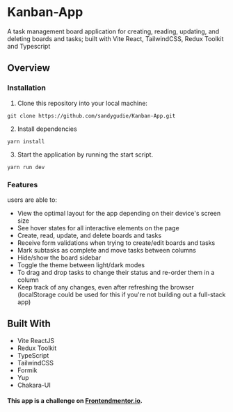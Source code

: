 # Kanban-App
A task management board application for creating, reading, updating, and deleting boards and tasks; built with Vite React, TailwindCSS, Redux Toolkit and Typescript

## Overview

### Installation
1. Clone this repository into your local machine:
```
git clone https://github.com/sandygudie/Kanban-App.git
```
2. Install dependencies 
```
yarn install
```
3. Start the application by running the start script.
```
yarn run dev
```

### Features
users are able to:

- View the optimal layout for the app depending on their device's screen size
- See hover states for all interactive elements on the page
- Create, read, update, and delete boards and tasks
- Receive form validations when trying to create/edit boards and tasks
- Mark subtasks as complete and move tasks between columns
- Hide/show the board sidebar
- Toggle the theme between light/dark modes
- To drag and drop tasks to change their status and re-order them in a column
- Keep track of any changes, even after refreshing the browser (localStorage could be used for this if you're not building out a full-stack app)

## Built With
* Vite ReactJS
* Redux Toolkit
* TypeScript
* TailwindCSS
* Formik
* Yup
* Chakara-UI



#### This app is a challenge on [Frontendmentor.io](https://www.frontendmentor.io/challenges/kanban-task-management-web-app-wgQLt-HlbB).

